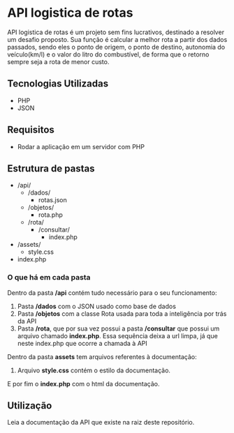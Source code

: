 # API logistica de rotas
 API logistica de rotas é um projeto sem fins lucrativos, destinado a resolver um desafio proposto. Sua função é calcular a melhor rota a partir dos dados passados, sendo eles o ponto de origem, o ponto de destino, autonomia do veículo(km/l) e o valor do litro do combustível, de forma que o retorno sempre seja a rota de menor custo.


## Tecnologias Utilizadas
* PHP
* JSON

## Requisitos
* Rodar a aplicação em um servidor com PHP

## Estrutura de pastas
* /api/
    * /dados/
        * rotas.json
    * /objetos/
        * rota.php
    * /rota/
        * /consultar/
            * index.php
* /assets/
    * style.css
* index.php

### O que há em cada pasta
Dentro da pasta **/api** contém tudo necessário para o seu funcionamento:
1. Pasta **/dados** com o JSON usado como base de dados
2. Pasta **/objetos** com a classe Rota usada para toda a inteligência por trás da API
3. Pasta **/rota**, que por sua vez possui a pasta **/consultar** que possui um arquivo chamado **index.php**. Essa sequência deixa a url limpa, já que neste index.php que ocorre a chamada à API

Dentro da pasta **assets** tem arquivos referentes à documentação:
1. Arquivo **style.css** contém o estilo da documentação.

E por fim o **index.php** com o html da documentação.

## Utilização
Leia a documentação da API que existe na raiz deste repositório.
